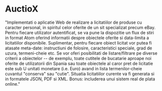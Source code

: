 # AuctioX
"Implementati o aplicatie Web de realizare a licitatiilor de produse cu caracter personal, in spiritul celor oferite de un sit specializat precum eBay. Pentru fiecare utilizator autentificat, se va pune la dispozitie un flux de stiri in format Atom oferind informatii despre obiectele oferite si data-limita a licitatiilor disponibile. Suplimentar, pentru fiecare obiect licitat vor putea fi atasate meta-date: instructiuni de folosire, caracteristici speciale, grad de uzura, termeni-cheie etc. Se vor oferi posibilitati de listare/filtrare pe diverse criterii a obiectelor -- de exemplu, toate cutitele de bucatarie aproape noi oferite de utilizatorii din Spania sau toate obiectele al caror pret de licitatie este sub U unitati monetare (i.e. Euro) avand in lista termenilor-cheie cuvantul "conserva" sau "cutie". Situatia licitatiilor curente va fi generata si in formatele JSON, PDF si XML. Bonus: includerea unui sistem real de plata online."
